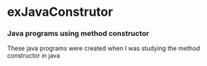 # exJavaConstrutor
### Java programs using method constructor

These java programs were created when I was studying the method constructor in java
